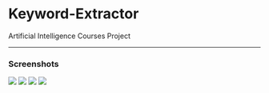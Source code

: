Keyword-Extractor
=================

Artificial Intelligence Courses Project

<hr>

### Screenshots

<img src="http://upload7.ir/images/10844621866580945878.png">
<img src="http://upload7.ir/images/53913482996621140734.png">
<img src="http://upload7.ir/images/30781437502830616909.png">
<img src="http://upload7.ir/images/38263480424875098211.png">

